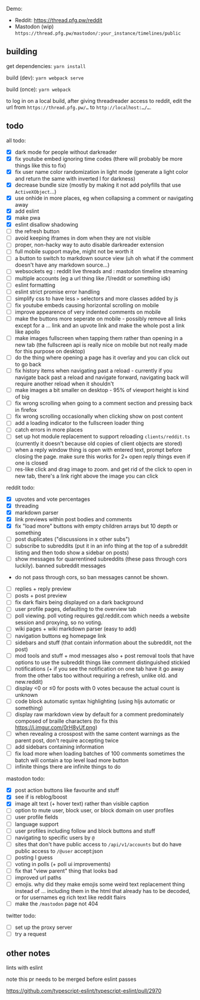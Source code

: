Demo:

-   Reddit: https://thread.pfg.pw/reddit
-   Mastodon (wip) `https://thread.pfg.pw/mastodon/:your_instance/timelines/public`

## building

get dependencies: `yarn install`

build (dev): `yarn webpack serve`

build (once): `yarn webpack`

to log in on a local build, after giving threadreader access to reddit, edit the url from `https://thread.pfg.pw/…` to `http://localhost:…/…`.

## todo

all todo:

-   [x] dark mode for people without darkreader
-   [x] fix youtube embed ignoring time codes (there will probably be more things like this to fix)
-   [x] fix user name color randomization in light mode (generate a light color and return the same with inverted l for darkness)
-   [x] decrease bundle size (mostly by making it not add polyfills that use `ActiveXObject`…)
-   [x] use onhide in more places, eg when collapsing a comment or navigating away
-   [x] add eslint
-   [x] make pwa
-   [x] eslint disallow shadowing
-   [ ] the refresh button
-   [ ] avoid keeping iframes in dom when they are not visible
-   [ ] proper, non-hacky way to auto disable darkreader extension
-   [ ] full mobile support maybe, might not be worth it
-   [ ] a button to switch to markdown source view (uh oh what if the comment doesn't have any markdown source…)
-   [ ] websockets eg : reddit live threads and : mastodon timeline streaming
-   [ ] multiple accounts (eg a url thing like /1/reddit or something idk)
-   [ ] eslint formatting
-   [ ] eslint strict promise error handling
-   [ ] simplify css to have less `>` selectors and more classes added by js
-   [ ] fix youtube embeds causing horizontal scrolling on mobile
-   [ ] improve appearence of very indented comments on mobile
-   [ ] make the buttons more seperate on mobile - possibly remove all links except for a … link and an upvote link and make the whole post a link like apollo
-   [ ] make images fullscreen when tapping them rather than opening in a new tab (the fullscreen api is really nice on mobile but not really made for this purpose on desktop)
-   [ ] do the thing where opening a page has it overlay and you can click out to go back
-   [ ] fix history items when navigating past a reload - currently if you navigate back past a reload and navigate forward, navigating back will require another reload when it shouldn't
-   [ ] make images a bit smaller on desktop - 95% of viewport height is kind of big
-   [ ] fix wrong scrolling when going to a comment section and pressing back in firefox
-   [ ] fix wrong scrolling occasionally when clicking show on post content
-   [ ] add a loading indicator to the fullscreen loader thing
-   [ ] catch errors in more places
-   [ ] set up hot module replacement to support reloading `clients/reddit.ts` (currently it doesn't because old copies of client objects are stored)
-   [ ] when a reply window thing is open with entered text, prompt before closing the page. make sure this works for 2+ open reply things even if one is closed
-   [ ] res-like click and drag image to zoom. and get rid of the click to open in new tab, there's a link right above the image you can click

reddit todo:

-   [x] upvotes and vote percentages
-   [x] threading
-   [x] markdown parser
-   [x] link previews within post bodies and comments
-   [x] fix "load more" buttons with empty children arrays but 10 depth or something
-   [ ] post duplicates ("discussions in x other subs")
-   [ ] subscribe to subreddits (put it in an info thing at the top of a subreddit listing and then todo show a sidebar on posts)
-   [ ] show messages for quarrentined subreddits (these pass through cors luckily). banned subreddit messages
-   do not pass through cors, so ban messages cannot be shown.
-   [ ] replies + reply preview
-   [ ] posts + post preview
-   [ ] fix dark flairs being displayed on a dark background
-   [ ] user profile pages, defaulting to the overview tab
-   [ ] poll viewing. poll voting requires gql.reddit.com which needs a website session and proxying, so no voting.
-   [ ] wiki pages + wiki markdown parser (easy to add)
-   [ ] navigation buttons eg homepage link
-   [ ] sidebars and stuff (that contain information about the subreddit, not the post)
-   [ ] mod tools and stuff + mod messages also + post removal tools that have options to use the subreddit things like comment distinguished stickied
-   [ ] notifications (+ if you see the notification on one tab have it go away from the other tabs too without requiring a refresh, unlike old. and new.reddit)
-   [ ] display <0 or ≤0 for posts with 0 votes because the actual count is unknown
-   [ ] code block automatic syntax highlighting (using hljs automatic or something)
-   [ ] display raw markdown view by default for a comment predominately composed of braille characters (to fix this https://i.imgur.com/0rH8yUf.png)
-   [ ] when revealing a crosspost with the same content warnings as the parent post, don't require accepting twice
-   [ ] add sidebars containing information
-   [ ] fix load more when loading batches of 100 comments sometimes the batch will contain a top level load more button
-   [ ] infinite things there are infinite things to do

mastodon todo:

-   [x] post action buttons like favourite and stuff
-   [x] see if is reblog/boost
-   [x] image alt text (+ hover text) rather than visible caption
-   [ ] option to mute user, block user, or block domain on user profiles
-   [ ] user profile fields
-   [ ] language support
-   [ ] user profiles including follow and block buttons and stuff
-   [ ] navigating to specific users by `@`
-   [ ] sites that don't have public access to `/api/v1/accounts` but do have public access to `/@user` accept:json
-   [ ] posting I guess
-   [ ] voting in polls (+ poll ui improvements)
-   [ ] fix that "view parent" thing that looks bad
-   [ ] improved url paths
-   [ ] emojis. why did they make emojis some weird text replacement thing instead of … including them in the html that already has to be decoded, or for usernames eg rich text like reddit flairs
-   [ ] make the `/mastodon` page not 404

twitter todo:

-   [ ] set up the proxy server
-   [ ] try a request

## other notes

lints with eslint

note this pr needs to be merged before eslint passes

https://github.com/typescript-eslint/typescript-eslint/pull/2970
